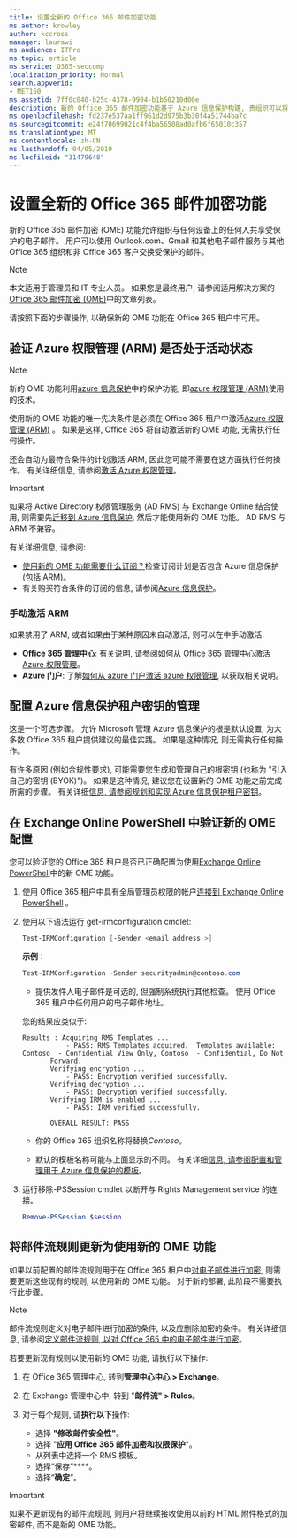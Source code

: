 ```yaml
---
title: 设置全新的 Office 365 邮件加密功能
ms.author: krowley
author: kccross
manager: laurawi
ms.audience: ITPro
ms.topic: article
ms.service: O365-seccomp
localization_priority: Normal
search.appverid:
- MET150
ms.assetid: 7ff0c040-b25c-4378-9904-b1b50210d00e
description: 新的 Office 365 邮件加密功能基于 Azure 信息保护构建, 贵组织可以将受保护的电子邮件通信与组织内部和外部的人员结合使用。 新的 OME 功能适用于其他 Office 365 组织、Outlook.com、Gmail 和其他电子邮件服务。
ms.openlocfilehash: fd237e537aa1ff961d2d975b3b30f4a51744ba7c
ms.sourcegitcommit: e24f70699021c4f4ba56508ad0afb6f65010c357
ms.translationtype: MT
ms.contentlocale: zh-CN
ms.lasthandoff: 04/05/2019
ms.locfileid: "31479648"
---
```

# <a name="set-up-new-office-365-message-encryption-capabilities"></a>设置全新的 Office 365 邮件加密功能

新的 Office 365 邮件加密 (OME) 功能允许组织与任何设备上的任何人共享受保护的电子邮件。 用户可以使用 Outlook.com、Gmail 和其他电子邮件服务与其他 Office 365 组织和非 Office 365 客户交换受保护的邮件。


>[!NOTE]
>本文适用于管理员和 IT 专业人员。 如果您是最终用户, 请参阅适用解决方案的[Office 365 邮件加密 (OME)](ome.md)中的文章列表。

请按照下面的步骤操作, 以确保新的 OME 功能在 Office 365 租户中可用。

## <a name="verify-azure-rights-management-arm-is-active"></a>验证 Azure 权限管理 (ARM) 是否处于活动状态

>[!NOTE]
>新的 OME 功能利用[azure 信息保护](https://docs.microsoft.com/en-us/azure/information-protection/what-is-information-protection)中的保护功能, 即[azure 权限管理 (ARM)](https://docs.microsoft.com/en-us/azure/information-protection/what-is-azure-rms)使用的技术。

使用新的 OME 功能的唯一先决条件是必须在 Office 365 租户中激活[Azure 权限管理 (ARM)](https://docs.microsoft.com/en-us/azure/information-protection/what-is-azure-rms) 。 如果是这样, Office 365 将自动激活新的 OME 功能, 无需执行任何操作。

还会自动为最符合条件的计划激活 ARM, 因此您可能不需要在这方面执行任何操作。 有关详细信息, 请参阅[激活 Azure 权限管理](https://docs.microsoft.com/en-gb/azure/information-protection/activate-service)。

>[!IMPORTANT]
>如果将 Active Directory 权限管理服务 (AD RMS) 与 Exchange Online 结合使用, 则需要先[迁移到 Azure 信息保护](https://docs.microsoft.com/en-us/azure/information-protection/migrate-from-ad-rms-to-azure-rms), 然后才能使用新的 OME 功能。 AD RMS 与 ARM 不兼容。  

有关详细信息, 请参阅:

- [使用新的 OME 功能需要什么订阅？](ome-faq.md#what-subscriptions-do-i-need-to-use-the-new-ome-capabilities)检查订阅计划是否包含 Azure 信息保护 (包括 ARM)。
- 有关购买符合条件的订阅的信息, 请参阅[Azure 信息保护](https://azure.microsoft.com/en-us/services/information-protection/)。  

### <a name="manually-activating-arm"></a>手动激活 ARM

如果禁用了 ARM, 或者如果由于某种原因未自动激活, 则可以在中手动激活:

- **Office 365 管理中心**: 有关说明, 请参阅[如何从 Office 365 管理中心激活 Azure 权限管理](https://docs.microsoft.com/en-us/azure/information-protection/activate-office365)。
- **Azure 门户**: 了解[如何从 azure 门户激活 azure 权限管理](https://docs.microsoft.com/en-gb/azure/information-protection/activate-azure), 以获取相关说明。

## <a name="configure-management-of-your-azure-information-protection-tenant-key"></a>配置 Azure 信息保护租户密钥的管理

这是一个可选步骤。 允许 Microsoft 管理 Azure 信息保护的根是默认设置, 为大多数 Office 365 租户提供建议的最佳实践。 如果是这种情况, 则无需执行任何操作。

有许多原因 (例如合规性要求), 可能需要您生成和管理自己的根密钥 (也称为 "引入自己的密钥 (BYOK)")。 如果是这种情况, 建议您在设置新的 OME 功能之前完成所需的步骤。 有关详细[信息, 请参阅规划和实现 Azure 信息保护租户密钥](https://docs.microsoft.com/information-protection/plan-design/plan-implement-tenant-key)。

## <a name="verify-new-ome-configuration-in-exchange-online-powershell"></a>在 Exchange Online PowerShell 中验证新的 OME 配置

您可以验证您的 Office 365 租户是否已正确配置为使用[Exchange Online PowerShell](https://docs.microsoft.com/en-us/powershell/exchange/exchange-online/exchange-online-powershell?view=exchange-ps)中的新 OME 功能。
  
1. 使用 Office 365 租户中具有全局管理员权限的帐户[连接到 Exchange Online PowerShell](https://docs.microsoft.com/en-us/powershell/exchange/exchange-online/connect-to-exchange-online-powershell/connect-to-exchange-online-powershell) 。

2. 使用以下语法运行 get-irmconfiguration cmdlet:

     ```powershell
     Test-IRMConfiguration [-Sender <email address >]
     ```  

   **示例**：

     ```powershell
     Test-IRMConfiguration -Sender securityadmin@contoso.com
     ```

     - 提供发件人电子邮件是可选的, 但强制系统执行其他检查。 使用 Office 365 租户中任何用户的电子邮件地址。 

     您的结果应类似于:

     ```text
    Results : Acquiring RMS Templates ...
                - PASS: RMS Templates acquired.  Templates available: Contoso  - Confidential View Only, Contoso  - Confidential, Do Not 
            Forward.
            Verifying encryption ...
                - PASS: Encryption verified successfully.
            Verifying decryption ...
                - PASS: Decryption verified successfully.
            Verifying IRM is enabled ...
                - PASS: IRM verified successfully.

            OVERALL RESULT: PASS
    ```

   - 你的 Office 365 组织名称将替换*Contoso*。

   - 默认的模板名称可能与上面显示的不同。 有关详细[信息, 请参阅配置和管理用于 Azure 信息保护的模板](https://docs.microsoft.com/en-us/azure/information-protection/configure-policy-templates)。

3. 运行移除-PSSession cmdlet 以断开与 Rights Management service 的连接。

     ```powershell
     Remove-PSSession $session
     ```

## <a name="update-mail-flow-rules-to-use-new-ome-capabilities"></a>将邮件流规则更新为使用新的 OME 功能

如果以前配置的邮件流规则用于在 Office 365 租户中[对电子邮件进行加密](define-mail-flow-rules-to-encrypt-email.md), 则需要更新这些现有的规则, 以使用新的 OME 功能。 对于新的部署, 此阶段不需要执行此步骤。   

>[!Note]
>邮件流规则定义对电子邮件进行加密的条件, 以及应删除加密的条件。 有关详细信息, 请参阅[定义邮件流规则, 以对 Office 365 中的电子邮件进行加密](define-mail-flow-rules-to-encrypt-email.md)。

若要更新现有规则以使用新的 OME 功能, 请执行以下操作:

1. 在 Office 365 管理中心, 转到**管理中心中心 > Exchange**。

2. 在 Exchange 管理中心中, 转到 "**邮件流" > Rules**。 
3. 对于每个规则, 请**执行以下**操作:
    - 选择 **"修改邮件安全性"**。
    - 选择 "**应用 Office 365 邮件加密和权限保护**"。
    - 从列表中选择一个 RMS 模板。
    - 选择“保存”****。
    - 选择“**确定**”。
  
>[!IMPORTANT]
>如果不更新现有的邮件流规则, 则用户将继续接收使用以前的 HTML 附件格式的加密邮件, 而不是新的 OME 功能。
